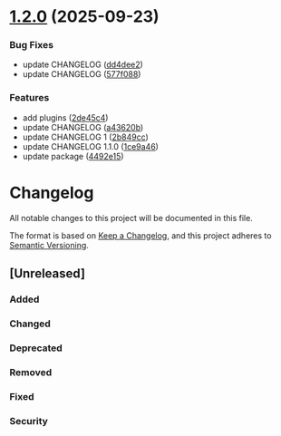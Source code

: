 # [1.2.0](https://github.com/salween/semantic-release-demo/compare/1.1.0...1.2.0) (2025-09-23)


### Bug Fixes

* update CHANGELOG ([dd4dee2](https://github.com/salween/semantic-release-demo/commit/dd4dee29a544c01d11c6c69e5779a2d08309ddb7))
* update CHANGELOG ([577f088](https://github.com/salween/semantic-release-demo/commit/577f0883ee7170cb74e31e4fa2f24b31336f0304))


### Features

* add plugins ([2de45c4](https://github.com/salween/semantic-release-demo/commit/2de45c4cb51f5f330df8821c12e281988170e1fd))
* update CHANGELOG ([a43620b](https://github.com/salween/semantic-release-demo/commit/a43620b8e3aad7d37f606a177ce63ff37d1ede50))
* update CHANGELOG 1 ([2b849cc](https://github.com/salween/semantic-release-demo/commit/2b849cccff793df80a3e8004cc3576970084016d))
* update CHANGELOG 1.1.0 ([1ce9a46](https://github.com/salween/semantic-release-demo/commit/1ce9a46d41826bba3c06dfd5822276e642163b14))
* update package ([4492e15](https://github.com/salween/semantic-release-demo/commit/4492e1503c489cf339ca743aa54f4af26ec87573))

# Changelog

All notable changes to this project will be documented in this file.

The format is based on [Keep a Changelog](https://keepachangelog.com/en/1.1.0/),
and this project adheres to [Semantic Versioning](https://semver.org/spec/v2.0.0.html).


## [Unreleased]

### Added

### Changed

### Deprecated

### Removed

### Fixed

### Security

